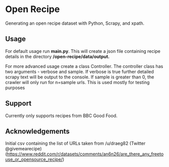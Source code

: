 # Open Recipe
Generating an open recipe dataset with Python, Scrapy, and xpath. 

## Usage
For default usage run **__main__.py**. This will create a json file containing recipe details in the directory **/open-recipe/data/output.**

For more advanced usage create a class Controller. The controller class has two arguments - verbose and sample. 
If verbose is true further detailed scrapy text will be output to the console. 
If sample is greater than 0, the crawler will only run for n=sample urls. This is used mostly for testing purposes

## Support
Currently only supports recipes from BBC Good Food. 

## Acknowledgements
Initial csv containing the list of URLs taken from /u/draeg82 (Twitter @givemearecipe)  (https://www.reddit.com/r/datasets/comments/an6n26/are_there_any_freetouse_or_opensource_recipe/)
